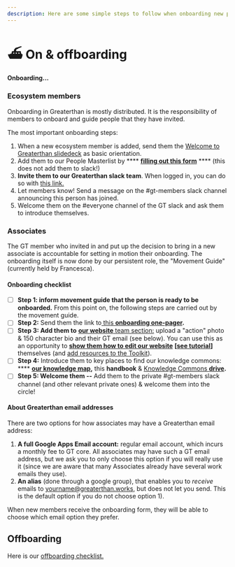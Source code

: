 ```yaml
---
description: Here are some simple steps to follow when onboarding new people to GT.
---
```


# ⛴ On & offboarding

#### Onboarding...

### Ecosystem members

Onboarding in Greaterthan is mostly distributed. It is the responsibility of members to onboard and guide people that they have invited.&#x20;

The most important onboarding steps:&#x20;

1. When a new ecosystem member is added, send them the [Welcome to Greaterthan slidedeck](https://docs.google.com/presentation/d/1rFSGgnr78lhhy5qUJU2nRUVO1Xro84iDbriAotjiRV0/edit#slide=id.p21) as basic orientation.&#x20;
2. Add them to our People Masterlist by **** [**filling out this form**](https://airtable.com/shrsRwYaxNOLaN46o) **** (this does not add them to slack!)
3. **Invite them to our Greaterthan slack team**. When logged in, you can do so with [this link. ](https://greaterfinance.slack.com/admin/invites)
4. Let members know! Send a message on the #gt-members slack channel announcing this person has joined.&#x20;
5. Welcome them on the #everyone channel of the GT slack and ask them to introduce themselves.&#x20;

### Associates

The GT member who invited in and put up the decision to bring in a new associate is accountable for setting in motion their onboarding. The onboarding itself is now done by our persistent role, the "Movement Guide" (currently held by Francesca).

#### Onboarding checklist

* [ ] **Step 1: inform movement guide that the person is ready to be onboarded.** From this point on, the following steps are carried out by the movement guide.&#x20;
* [ ] **Step 2:** Send them the link to[ this **onboarding one-pager**](https://docs.google.com/document/d/1Qij7\_XeBFWugVHX0m1mOg7rArwORcWDnkptbYgASLFY/edit)**.**
* [ ] **Step 3: Add them to** [**our website** team section:](https://greaterthan.works/who-we-are) upload a "action" photo & 150 character bio and their GT email (see below). You can use this as an opportunity to [**show them how to edit our website**](https://www.loom.com/share/635395e805594346b99ad04a3f3ae135) **\[**[**see tutorial**](https://www.loom.com/share/635395e805594346b99ad04a3f3ae135)**]** themselves (and [add resources to the Toolkit](https://www.loom.com/share/82b8a78d1c0940929ad56c4eb6f4d513)).&#x20;
* [ ] **Step 4:** Introduce them to key places to find our knowledge commons: **** [**our knowledge map**](https://www.mindmeister.com/1008538106)**,** this **handbook** & [Knowledge Commons **drive**](https://drive.google.com/drive/u/0/folders/0AMicdnwGdCaEUk9PVA)**.**
* [ ] **Step 5: Welcome them --** Add them to the private #gt-members slack channel (and other relevant private ones) & welcome them into the circle!&#x20;

#### About Greaterthan email addresses

There are two options for how associates may have a Greaterthan email address:

1. **A full Google Apps Email account:** regular email account, which incurs a monthly fee to GT core. All associates may have such a GT email address, but we ask you to only choose this option if you will really use it (since we are aware that many Associates already have several work emails they use). &#x20;
2. **An alias** (done through a google group), that enables you to _receive_ emails to yourname@greaterthan.works, but does not let you send. This is the default option if you do not choose option 1).

When new members receive the onboarding form, they will be able to choose which email option they prefer.



## Offboarding

Here is our [offboarding checklist. ](https://docs.google.com/document/d/1bT3EXJSD-oTWouHSprullebs6bbxAMzyt\_UnJD3PYn8/edit)

